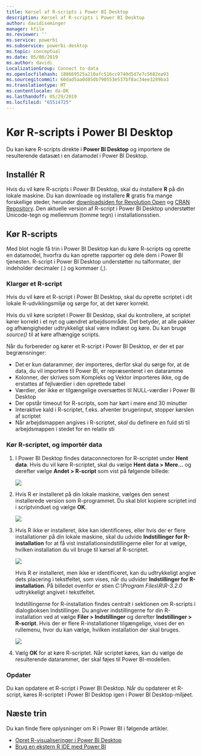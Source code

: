 ```yaml
---
title: Kørsel af R-scripts i Power BI Desktop
description: Kørsel af R-scripts i Power BI Desktop
author: davidiseminger
manager: kfile
ms.reviewer: ''
ms.service: powerbi
ms.subservice: powerbi-desktop
ms.topic: conceptual
ms.date: 05/08/2019
ms.author: davidi
LocalizationGroup: Connect to data
ms.openlocfilehash: 188669525a210afc516cc9740d5d7e7c5682ea93
ms.sourcegitcommit: 60dad5aa0d85db790553e537bf8ac34ee3289ba3
ms.translationtype: MT
ms.contentlocale: da-DK
ms.lasthandoff: 05/29/2019
ms.locfileid: "65514725"
---
```

# <a name="run-r-scripts-in-power-bi-desktop"></a>Kør R-scripts i Power BI Desktop
Du kan køre R-scripts direkte i **Power BI Desktop** og importere de resulterende datasæt i en datamodel i Power BI Desktop.

## <a name="install-r"></a>Installér R
Hvis du vil køre R-scripts i Power BI Desktop, skal du installere **R** på din lokale maskine. Du kan downloade og installere **R** gratis fra mange forskellige steder, herunder [downloadsiden for Revolution Open](https://mran.revolutionanalytics.com/download/) og [CRAN Repository](https://cran.r-project.org/bin/windows/base/). Den aktuelle version af R-script i Power BI Desktop understøtter Unicode-tegn og mellemrum (tomme tegn) i installationsstien.

## <a name="run-r-scripts"></a>Kør R-scripts
Med blot nogle få trin i Power BI Desktop kan du køre R-scripts og oprette en datamodel, hvorfra du kan oprette rapporter og dele dem i Power BI tjenesten. R-script i Power BI Desktop understøtter nu talformater, der indeholder decimaler (.) og kommaer (,).

### <a name="prepare-an-r-script"></a>Klargør et R-script
Hvis du vil køre et R-script i Power BI Desktop, skal du oprette scriptet i dit lokale R-udviklingsmiljø og sørge for, at det kører korrekt.

Hvis du vil køre scriptet i Power BI Desktop, skal du kontrollere, at scriptet kører korrekt i et nyt og uændret arbejdsområde. Det betyder, at alle pakker og afhængigheder udtrykkeligt skal være indlæst og køre. Du kan bruge *source()* til at køre afhængige scripts.

Når du forbereder og kører et R-script i Power BI Desktop, er der et par begrænsninger:

* Det er kun datarammer, der importeres, derfor skal du sørge for, at de data, du vil importere til Power BI, er repræsenteret i en dataramme
* Kolonner, der skrives som Kompleks og Vektor importeres ikke, og de erstattes af fejlværdier i den oprettede tabel
* Værdier, der ikke er tilgængelige oversættes til NULL-værdier i Power BI Desktop
* Der opstår timeout for R-scripts, som har kørt i mere end 30 minutter
* Interaktive kald i R-scriptet, f.eks. afventer brugerinput, stopper kørslen af scriptet
* Når arbejdsmappen angives i R-scriptet, *skal* du definere en fuld sti til arbejdsmappen i stedet for en relativ sti

### <a name="run-your-r-script-and-import-data"></a>Kør R-scriptet, og importér data
1. I Power BI Desktop findes dataconnectoren for R-scriptet under **Hent data**. Hvis du vil køre R-scriptet, skal du vælge **Hent data &gt; Mere...**  og derefter vælge **Andet &gt; R-script** som vist på følgende billede:
   
   ![](media/desktop-r-scripts/r-scripts-1.png)
2. Hvis R er installeret på din lokale maskine, vælges den senest installerede version som R-programmet. Du skal blot kopiere scriptet ind i scriptvinduet og vælge **OK**.
   
   ![](media/desktop-r-scripts/r-scripts-2.png)
3. Hvis R ikke er installeret, ikke kan identificeres, eller hvis der er flere installationer på din lokale maskine, skal du udvide **Indstillinger for R-installation** for at få vist installationsindstillingerne eller for at vælge, hvilken installation du vil bruge til kørsel af R-scriptet.
   
   ![](media/desktop-r-scripts/r-scripts-3.png)
   
   Hvis R er installeret, men ikke er identificeret, kan du udtrykkeligt angive dets placering i tekstfeltet, som vises, når du udvider **Indstillinger for R-installation**. På billedet ovenfor er stien *C:\Program Files\R\R-3.2.0* udtrykkeligt angivet i tekstfeltet.
   
   Indstillingerne for R-installation findes centralt i sektionen om R-scripts i dialogboksen Indstillinger. Du angiver indstillingerne for din R-installation ved at vælge **Filer > Indstillinger**  og derefter **Indstillinger > R-script**. Hvis der er flere R-installationer tilgængelige, vises der en rullemenu, hvor du kan vælge, hvilken installation der skal bruges.
   
   ![](media/desktop-r-scripts/r-scripts-4.png)
4. Vælg **OK** for at køre R-scriptet. Når scriptet køres, kan du vælge de resulterende datarammer, der skal føjes til Power BI-modellen.

### <a name="refresh"></a>Opdater
Du kan opdatere et R-script i Power BI Desktop. Når du opdaterer et R-script, køres R-scriptet i Power BI Desktop igen i Power BI Desktop-miljøet.

## <a name="next-steps"></a>Næste trin
Du kan finde flere oplysninger om R i Power BI i følgende artikler.

* [Opret R-visualiseringer i Power BI Desktop](desktop-r-visuals.md)
* [Brug en ekstern R IDE med Power BI](desktop-r-ide.md)

